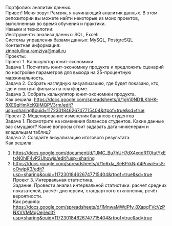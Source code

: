 Портфолио: аналитик данных.  
Привет! Меня зовут Рамзия, я начинающий аналитик данных. В этом репозитории вы можете найти некоторые из моих проектов, выполненных во время обучения и практики.  
Навыки и технологии:  
Инструменты анализа данных: SQL, Excel:  
Системы управления базами данных: MySQL, PostgreSQL    
Контактная информация:  
zinnatullina.ramziya@mail.ru  
Проекты:  
Проект 1. Калькулятор юнит-экономики   
Задача 1. Посчитать юнит-экономику продукта и предложить сценарий по настройке параметров для выхода на 25-процентную маржинальность.   
Задача 2. Собрать наглядную визуализацию, где будет показано, кто, где и смотрит фильмы на платформе.  
Задача 3. Собрать калькулятор юнит-экономики продукта.      
Как решила:
https://docs.google.com/spreadsheets/d/1gVi0ND1LKhHK-8XE9qHmXcKQIMQPV3rm/edit?usp=sharing&ouid=117230184626747715404&rtpof=true&sd=true  
Проект 2: Моделирование изменения балансов студентов  
Задача 1. Посмотрите на изменения балансов студентов. Какие данные вас смущают? Какие вопросы стоит задавать дата-инженерам и владельцам таблиц?  
Задача 2. Создайте визуализацию итогового результата.   
Как решила:   
1. https://docs.google.com/document/d/1JMC_Bu7hUH7dX4xqdRT0tutYxEtxN0hIF4vP2Uhowjs/edit?usp=sharing 
2. https://docs.google.com/spreadsheets/d/1n6xla_SeBPrkNpf4PnwrExsSroOwipK3/edit?usp=sharing&ouid=117230184626747715404&rtpof=true&sd=true  
Проект 3. Интервальная статистика.   
Задание. Провести анализ интервальной статистики: расчет средних показателей, расчёт дисперсии, стандартного отклонения, рсчёт вероятности.  
Как решила: https://docs.google.com/spreadsheets/d/1MnwaMWdPfy_8XapqFVcVzPNXVVMMqOej/edit?usp=sharing&ouid=117230184626747715404&rtpof=true&sd=true
